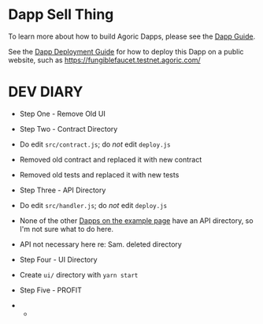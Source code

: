 # Dapp Sell Thing

To learn more about how to build Agoric Dapps, please see the [Dapp Guide](https://agoric.com/documentation/dapps/).

See the [Dapp Deployment Guide](https://github.com/Agoric/agoric-sdk/wiki/Dapp-Deployment-Guide) for how to deploy this Dapp on a public website, such as https://fungiblefaucet.testnet.agoric.com/


# DEV DIARY
- Step One - Remove Old UI
- Step Two - Contract Directory
 - Do edit `src/contract.js`; do *not* edit `deploy.js`
 - Removed old contract and replaced it with new contract
 - Removed old tests and replaced it with new tests

- Step Three - API Directory
 - Do edit `src/handler.js`; do *not* edit `deploy.js`
 - None of the other [Dapps on the example page](https://docs.agoric.com/guides/dapps/dapp-templates.html) have an API directory, so I'm not sure what to do here.
 - API not necessary here re: Sam. deleted directory


- Step Four - UI Directory
 - Create `ui/` directory with `yarn start`
 

- Step Five - PROFIT
 - - 